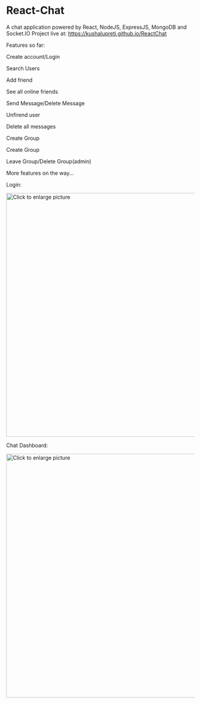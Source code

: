 # React-Chat

A chat application powered by React, NodeJS, ExpressJS, MongoDB and Socket.IO
Project live at: https://kushalupreti.github.io/ReactChat

<p>Features so far:</p>
<p>Create account/Login</p>
<p>Search Users</p>
<p>Add friend</p>
<p>See all online friends</p>
<p>Send Message/Delete Message</p>
<p>Unfirend user</p>
<p>Delete all messages</p>
<p>Create Group</p>
<p>Create Group</p>
<p>Leave Group/Delete Group(admin)</p>
<p>More features on the way...</p>

<p>Login:</p>
<a href="https://drive.google.com/uc?export=view&id=131fRy_pI-1ONAlHrCompUU-w73fqqkWv"><img src="https://drive.google.com/uc?export=view&id=131fRy_pI-1ONAlHrCompUU-w73fqqkWv" style="width: 650px; max-width: 100%; height: auto" title="Click to enlarge picture" /></a>

<p>Chat Dashboard:</p>
<a href="https://drive.google.com/uc?export=view&id=1VidADBqsKX0IuY32tFVdiUIa41fQJy9W"><img src="https://drive.google.com/uc?export=view&id=1VidADBqsKX0IuY32tFVdiUIa41fQJy9W" style="width: 650px; max-width: 100%; height: auto" title="Click to enlarge picture" /></a>
